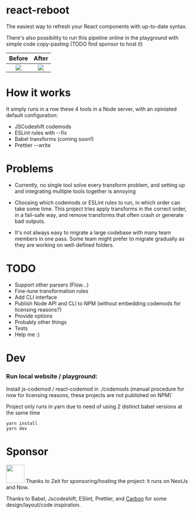 # react-reboot

The easiest way to refresh your React components with up-to-date syntax.

There's also possibility to run this pipeline online in the playground with simple code copy-pasting (TODO find sponsor to host it)

Before                     |  After
:-------------------------:|:-------------------------:
<img src="https://user-images.githubusercontent.com/749374/32229250-ab512306-be50-11e7-842c-f466668ee1bd.png">  |  <img src="https://user-images.githubusercontent.com/749374/32229268-b5095698-be50-11e7-9218-e40e429a02da.png" >

# How it works

It simply runs in a row these 4 tools in a Node server, with an opiniated default configuration:

- JSCodeshift codemods
- ESLint rules with --fix
- Babel transforms (coming soon!)
- Prettier --write

# Problems

- Currently, no single tool solve every transform problem, and setting up and integrating multiple tools together is annoying

- Choosing which codemods or ESLint rules to run, in which order can take some time. This project tries apply transforms in the correct order, in a fail-safe way, and remove transforms that often crash or generate bad outputs.

- It's not always easy to migrate a large codebase with many team members in one pass. Some team might prefer to migrate gradually as they are working on well-defined folders.


# TODO

- Support other parsers (Flow...)
- Fine-tune transformation rules
- Add CLI interface
- Publish Node API and CLI to NPM (without embedding codemods for licensing reasons?)
- Provide options
- Probably other things
- Tests
- Help me :)

# Dev

### Run local website / playground:

Install js-codemod / react-codemod in ./codemods (manual procedure for now for licensing reasons, these projects are not published on NPM)`

Project only runs in yarn due to need of using 2 distinct babel versions at the same time


```
yarn install
yarn dev
```

# Sponsor

<img src="https://avatars1.githubusercontent.com/u/14985020?s=200&v=4" width="50"/>
Thanks to Zeit for sponsoring/hosting the project: it runs on NextJs and Now.

Thanks to Babel, Jscodeshift, ESlint, Prettier, and [Carbon](https://github.com/dawnlabs/carbon) for some design/layout/code inspiration.
